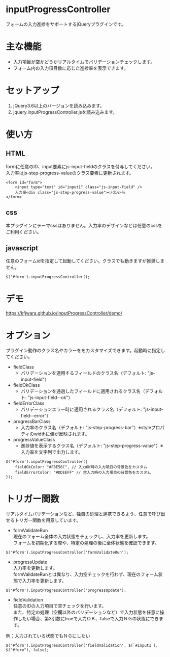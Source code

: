 # inputProgressController
フォームの入力進捗をサポートするjQueryプラグインです。

# 主な機能
- 入力項目が空かどうかリアルタイムでバリデーションチェックします。
- フォーム内の入力項目数に応じた進捗率を表示できます。

# セットアップ
1. jQuery3.6以上のバージョンを読み込みます。
2. jquery.inputProgressController.jsを読み込みます。

# 使い方

## HTML

formに任意のID、input要素にjs-input-fieldのクラスを付与してください。  
入力率はjs-step-progress-valueのクラス要素に更新されます。

```
<form id="form">
    <input type="text" id="input1" class="js-input-field" />
	入力率<div class="js-step-progress-value"></div>％
</form>
```

## css

本プラグインにテーマcssはありません。入力率のデザインなどは任意のcssをご利用ください。

## javascript

任意のフォームidを指定して起動してください。クラスでも動きますが推奨しません。

```
$('#form').inputProgressController();
```

# デモ
https://kfjwara.github.io/inputProgressController/demo/

# オプション

プラグイン動作のクラス名やカラーををカスタマイズできます。起動時に指定してください。

- fieldClass
    - バリデーションを適用するフィールドのクラス名（デフォルト: "js-input-field"）
- fieldOkClass
    - バリデーションを通過したフィールドに適用されるクラス名（デフォルト: "js-input-field--ok"）
- fieldErrorClass
    - バリデーションエラー時に適用されるクラス名（デフォルト: "js-input-field--error"）
- progressBarClass
    - 入力率のクラス名（デフォルト: "js-step-progress-bar"）※styleプロパティのwidthに値が反映されます。
- progressValueClass
    - 進捗値を表示するクラス名（デフォルト: "js-step-progress-value"）※入力率を文字列で出力します。

```
$('#form').inputProgressController({
	fieldOkColor: "#F8E58C", // 入力OK時の入力項目の背景色をカスタム
	fieldErrorColor: "#DDEEFF" // 空入力時の入力項目の背景色をカスタム
});      
```

# トリガー関数

リアルタイムバリデーションなど、独自の処理と連携できるよう、任意で呼び出せるトリガー関数を用意しています。
- formValidateRun  
現在のフォーム全体の入力状態をチェックし、入力率を更新します。  
フォームを初期化する際や、特定の処理の後に全体状態を確認できます。
```
$('#form').inputProgressController('formValidateRun');
```
- progressUpdate  
入力率を更新します。  
formValidateRunとは異なり、入力空チェックを行わず、現在のフォーム状態で入力率を更新します。
```
$('#form').inputProgressController('progressUpdate');
```
- fieldValidation  
任意のIDの入力項目で空チェックを行います。  
また、特定の処理（空欄以外のバリデーションなど）で入力状態を任意に操作したい場合、第3引数にtrueで入力ＯＫ、falseで入力ＮＧの状態にできます。  

例：入力されている状態でもＮＧにしたい
```
$('#form').inputProgressController('fieldValidation', $(`#input1`), $("#form"), false);
```
